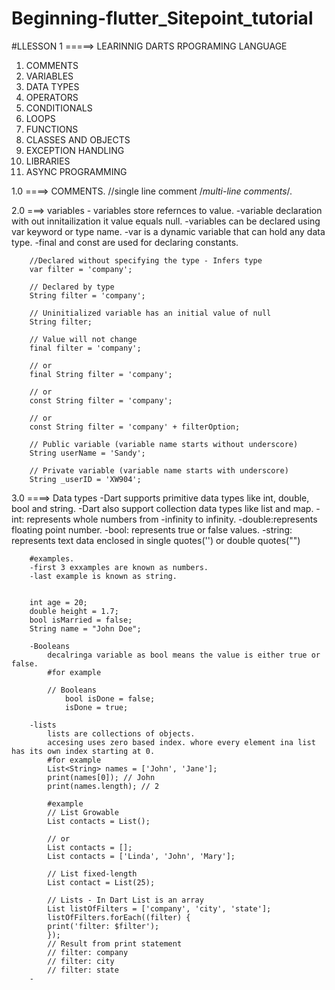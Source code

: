 # Beginning-flutter_Sitepoint_tutorial


#LLESSON 1 =====> LEARINNIG DARTS RPOGRAMING LANGUAGE

1) COMMENTS
2) VARIABLES
3) DATA TYPES
4) OPERATORS
5) CONDITIONALS
6) LOOPS
7) FUNCTIONS
8) CLASSES AND OBJECTS
9) EXCEPTION HANDLING
10) LIBRARIES
11) ASYNC PROGRAMMING



1.0 ====> COMMENTS.
        //single line comment
        /*multi-line comments*/.

 2.0 ===> variables
        - variables store refernces to value.
        -variable declaration with out innitailization it value equals null.
        -variables can be declared using var keyword or type name.
        -var is a dynamic variable that can hold any data type.
        -final and const are used for declaring constants.

        //Declared without specifying the type - Infers type
        var filter = 'company';

        // Declared by type
        String filter = 'company';

        // Uninitialized variable has an initial value of null
        String filter;

        // Value will not change
        final filter = 'company';

        // or
        final String filter = 'company';

        // or 
        const String filter = 'company'; 

        // or
        const String filter = 'company' + filterOption;

        // Public variable (variable name starts without underscore)
        String userName = 'Sandy';

        // Private variable (variable name starts with underscore)
        String _userID = 'XW904';
3.0 ====> Data types
        -Dart supports primitive data types like int, double, bool and string.
        -Dart also support collection data types like list and map.
        -int: represents whole numbers from -infinity to infinity.
        -double:represents floating point number.
        -bool: represents true or false values.
        -string: represents text data enclosed in single quotes('') or double quotes("")

        #examples.
        -first 3 exxamples are known as numbers.
        -last example is known as string.

    
        int age = 20;
        double height = 1.7;
        bool isMarried = false;
        String name = "John Doe";

        -Booleans
            decalringa variable as bool means the value is either true or false.
            #for example
            
            // Booleans
                bool isDone = false;
                isDone = true;

        -lists
            lists are collections of objects.
            accesing uses zero based index. whore every element ina list has its own index starting at 0.
            #for example
            List<String> names = ['John', 'Jane'];
            print(names[0]); // John
            print(names.length); // 2
    
            #example
            // List Growable
            List contacts = List();

            // or
            List contacts = [];
            List contacts = ['Linda', 'John', 'Mary'];

            // List fixed-length
            List contact = List(25);

            // Lists - In Dart List is an array
            List listOfFilters = ['company', 'city', 'state'];
            listOfFilters.forEach((filter) {
            print('filter: $filter');
            });
            // Result from print statement
            // filter: company
            // filter: city
            // filter: state
        -